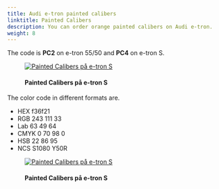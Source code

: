 ```yaml
---
title: Audi e-tron painted calibers
linktitle: Painted Calibers
description: You can order orange painted calibers on Audi e-tron. 
weight: 8
---
```

<!-- markdownlint-disable MD033 -->

The code is **PC2** on e-tron 55/50 and **PC4** on e-tron S.

<figure>
    <a href="https://media.electrichasgoneaudi.net/multimedia/models/e-tron/exterior/paintedcalibers/paintedcalibers.png">
        <img src="https://media.electrichasgoneaudi.net/multimedia/models/e-tron/exterior/paintedcalibers/paintedcaliberss.png" alt="Painted Calibers på e-tron S" title="Painted Calibers på e-tron S">
    </a>
    <figcaption><h4>Painted Calibers på e-tron S</h4></figcaption>
</figure>


The color code in different formats are.

- HEX f36f21
- RGB 243 111 33
- Lab 63 49 64
- CMYK 0 70 98 0
- HSB 22 86 95
- NCS S1080 Y50R


<figure>
    <a href="https://media.electrichasgoneaudi.net/multimedia/models/e-tron/exterior/paintedcalibers/paintedcalipers2.png">
        <img src="https://media.electrichasgoneaudi.net/multimedia/models/e-tron/exterior/paintedcalibers/paintedcalipers2s.png" alt="Painted Calibers på e-tron S" title="Painted Calibers på e-tron S">
    </a>
    <figcaption><h4>Painted Calibers på e-tron S</h4></figcaption>
</figure>
